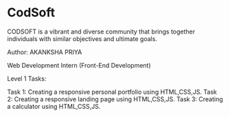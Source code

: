 # CodSoft
CODSOFT is a vibrant and diverse community that brings
together individuals with similar objectives and ultimate goals.

Author: AKANKSHA PRIYA

Web Development Intern
(Front-End Development)


Level 1 Tasks:

Task 1: Creating a responsive personal portfolio using  HTML,CSS,JS.
Task 2: Creating a responsive landing page using HTML,CSS,JS.
Task 3: Creating a calculator using HTML,CSS,JS.
